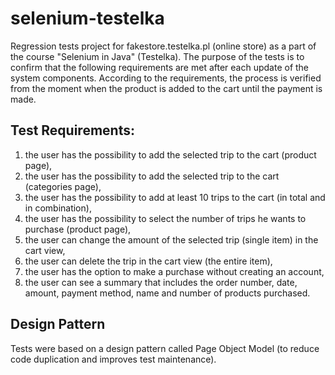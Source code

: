 # selenium-testelka
Regression tests project for fakestore.testelka.pl (online store) as a part of the course "Selenium in Java" (Testelka).
The purpose of the tests is to confirm that the following requirements are met after each update of the system components.
According to the requirements, the process is verified from the moment when the product is added to the cart until the payment is made.

## Test Requirements:
1. the user has the possibility to add the selected trip to the cart (product page),
2. the user has the possibility to add the selected trip to the cart (categories page),
3. the user has the possibility to add at least 10 trips to the cart (in total and in combination),
4. the user has the possibility to select the number of trips he wants to purchase (product page),
5. the user can change the amount of the selected trip (single item) in the cart view,
6. the user can delete the trip in the cart view (the entire item),
7. the user has the option to make a purchase without creating an account,
8. the user can see a summary that includes the order number, date, amount, payment method, name and number of products purchased.

## Design Pattern
Tests were based on a design pattern called Page Object Model (to reduce code duplication and improves test maintenance). 
